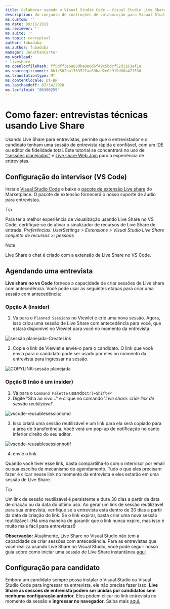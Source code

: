 ```yaml
---
title: Colaborar usando o Visual Studio Code – Visual Studio Live Share | Microsoft Docs
description: Um conjunto de instruções de colaboração para Visual Studio Code e Live Share.
ms.custom: ''
ms.date: 09/16/2019
ms.reviewer: ''
ms.suite: ''
ms.topic: conceptual
author: fubaduba
ms.author: fubaduba
manager: JonathanCarter
ms.workload:
- liveshare
ms.openlocfilehash: ff5dff3e6a88dba8e0d6f49c5bdcf52d1163ef1a
ms.sourcegitcommit: 6b1c502ba1763527aa69bad2e0c919d60a47153d
ms.translationtype: MT
ms.contentlocale: pt-BR
ms.lasthandoff: 07/14/2020
ms.locfileid: "86300259"
---
```

<!--
Copyright &copy; Microsoft Corporation
All rights reserved.
Creative Commons Attribution 4.0 License (International): https://creativecommons.org/licenses/by/4.0/legalcode
-->

# <a name="how-to-do-technical-interviews-using-live-share"></a>Como fazer: entrevistas técnicas usando Live Share

Usando Live Share para entrevistas, permite que o entrevistador e o candidato tenham uma sessão de entrevista rápida e confiável, com um IDE ou editor de fidelidade total. Este tutorial se concentrará no uso de ["sessões planejadas"](../reference/insiders.md) e [Live share Web Join](../quickstart/browser-join.md) para a experiência de entrevistas. 

## <a name="setup-for-interviewer-vs-code"></a>Configuração do intervisor (VS Code)

Instale [Visual Studio Code](../use/vscode.md) e baixe o [pacote de extensão Live share](https://marketplace.visualstudio.com/items?itemName=MS-vsliveshare.vsliveshare-pack) do Marketplace. O pacote de extensão fornecerá o nosso suporte de áudio para entrevistas.

>[!TIP]
>Para ter a melhor experiência de visualização usando Live Share no VS Code, certifique-se de ativar o sinalizador de recursos de Live Share de entrada. *Preferências: UserSettings > Extensions > Visual Studio Live Share conjunto de recursos >: pessoas*

>[!NOTE]
> Live Share o chat é criado com a extensão de Live Share no VS Code.

## <a name="scheduling-an-interview"></a>Agendando uma entrevista 

**Live share no vs Code** fornece a capacidade de criar sessões de Live share com antecedência. Você pode usar as seguintes etapas para criar uma sessão com antecedência:

### <a name="option-a-insider"></a>Opção A (insider)
1. Vá para o `Planned Sessions` no Viewlet e crie uma nova sessão. Agora, isso criou uma sessão de Live Share com antecedência para você, que estará disponível no Viewlet para você no momento da entrevista. 

![sessão planejada-CreateLink](../media/planned-session-creation-vscode.PNG)


2. Copie o link de Viewlet e envie-o para o candidato. O link que você envia para o candidato pode ser usado por eles no momento da entrevista para ingressar na sessão.

![COPYLINK-sessão planejada](../media/planned-session-copylink-vscode.PNG)


### <a name="option-b-not-an-insider"></a>Opção B (não é um insider)

1. Vá para o `Command Palette` usando`Ctrl+Shift+P`
1. Digite "Sha ao vivo..." e clique no comando '_Live share: criar link de sessão reutilizável_'.

![vscode-reusablesessioncmd](../media/vscode-cmdpalette-createreusablelink.png)

3. Isso criará uma sessão reutilizável e um link para ela será copiado para a área de transferência. Você verá um pop-up de notificação no canto inferior direito do seu editor.

![vscode-reusablesessionnotif](../media/vscode-notification-resuablesession.png)

4. envie o link.

Quando você tiver esse link, basta compartilhá-lo com o intervisor por email ou sua escolha de mecanismo de agendamento. Tudo o que eles precisam fazer é clicar nesse link no momento da entrevista e eles estarão em uma sessão de Live Share. 
> [!TIP] 
>Um link de sessão reutilizável é persistente e dura 30 dias a partir da data de criação ou da data do último uso. Ao gerar um link de sessão reutilizável para sua entrevista, verifique se a entrevista está dentro de 30 dias a partir da data da criação do link. Se o link expirar, basta criar uma nova sessão reutilizável. (Há uma maneira de garantir que o link nunca expire, mas isso é muito mais fácil para entrevistas!)

**Observação:** Atualmente, Live Share no Visual Studio não tem a capacidade de criar sessões com antecedência. Para as entrevistas que você realiza usando Live Share no Visual Studio, você pode seguir nosso guia sobre como iniciar uma sessão de Live Share instantânea [aqui](../quickstart/share.md)



## <a name="setup-for-candidate"></a>Configuração para candidato
Embora um candidato sempre possa instalar o Visual Studio ou Visual Studio Code para ingressar na entrevista, ele não precisa fazer isso. **Live Share as sessões de entrevista podem ser unidas por candidatos sem nenhuma configuração anterior.** Eles podem clicar no link entrevista no momento da sessão e **ingressar no navegador**. Saiba mais [aqui.](../quickstart/browser-join.md)


<!--
### **What to do as an Interviewer?**

As an interviewer you will act as the host of the Live Share session. If you are not familiar with Live Share, we suggest you refer to the [share a project](../use/vscode.md) section of our how-to guide
### **What to do as the Interviewee?**

If you are expecting to do a Technical Interview using Live Share, you are in luck! We want to make sure you are familiar with the basic Live Share features so you feel comfortable during your interview.

1. Before the interview, take some time and look over the [How-to guide](../use/vscode.md) so you understand how Live Share works.

1. You may want to install Visual Studio Code beforehand so that you are not waiting for the installation to complete once you start your interview

1. If you don't have the time, no worries. All you need to have a full interview is the link to a Live Share session your interviewer sends you while scheduling the interview. Just clicking on the link will automatically take you through all the steps needed.

1. At the time of the interview, just click on the link and follow the steps it takes you through. If you are early or your interviewer is late to the interview, don't worry! You will just be in the 'lobby' waiting for your interviewer to join. No other steps are required, and once your interviewer joins the session will automatically start.

>[!NOTE]
>If you find that the session has disconnected before or after the interviewer joined, don't worry. Just exit out of that session if (it isn't already closed) and re-click on the same link!

You are now all set to go with using Live Share for your interview! 
-->
